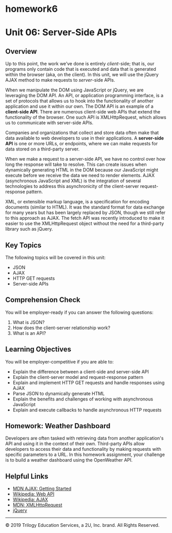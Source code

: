 # homework6
# Unit 06: Server-Side APIs

## Overview
Up to this point, the work we’ve done is entirely *client*-side; that is, our programs only contain code that is executed and data that is generated within the browser (aka, on the client). In this unit, we will use the jQuery AJAX method to make requests to *server*-side APIs. 

When we manipulate the DOM using JavaScript or jQuery, we are leveraging the DOM API. An API, or application programming interface, is a set of protocols that allows us to hook into the functionality of another application and use it within our own. The DOM API is an example of a **client-side API**. There are numerous client-side web APIs that extend the functionality of the browser. One such API is XMLHttpRequest, which allows us to communicate with server-side APIs. 

Companies and organizations that collect and store data often make that data available to web developers to use in their applications. A **server-side API** is one or more URLs, or endpoints, where we can make requests for data stored on a third-party server.

When we make a request to a server-side API, we have no control over how long the response will take to resolve. This can create issues when dynamically generating HTML in the DOM because our JavaScript might execute before we receive the data we need to render elements. AJAX (asynchronous JavaScript and XML) is the integration of several technologies to address this asynchronicity of the client-server request-response pattern. 

XML, or extensible markup language, is a specification for encoding documents (similar to HTML). It was the standard format for data exchange for many years but has been largely replaced by JSON, though we still refer to this approach as AJAX. The fetch API was recently introduced to make it easier to use the XMLHttpRequest object without the need for a third-party library such as jQuery.

## Key Topics
The following topics will be covered in this unit:
* JSON
* AJAX
* HTTP GET requests
* Server-side APIs

## Comprehension Check
You will be employer-ready if you can answer the following questions:
1. What is JSON?
2. How does the client-server relationship work?
3. What is an API?

## Learning Objectives
You will be employer-competitive if you are able to:
* Explain the difference between a client-side and server-side API
* Explain the client-server model and request-response pattern
* Explain and implement HTTP GET requests and handle responses using AJAX
* Parse JSON to dynamically generate HTML
* Explain the benefits and challenges of working with asynchronous JavaScript
* Explain and execute callbacks to handle asynchronous HTTP requests

## Homework: Weather Dashboard
Developers are often tasked with retrieving data from another application's API and using it in the context of their own. Third-party APIs allow developers to access their data and functionality by making requests with specific parameters to a URL. In this homework assignment, your challenge is to build a weather dashboard using the OpenWeather API.

## Helpful Links
* [MDN AJAX: Getting Started](https://developer.mozilla.org/en-US/docs/AJAX/Getting_Started)
* [Wikipedia: Web API](https://en.wikipedia.org/wiki/Web_API)
* [Wikipedia: AJAX](https://en.wikipedia.org/wiki/Ajax_(programming))
* [MDN: XMLHttpRequest](https://developer.mozilla.org/en-US/docs/Web/API/XMLHttpRequest)
* [jQuery](https://api.jquery.com/)

- - -
© 2019 Trilogy Education Services, a 2U, Inc. brand. All Rights Reserved.
